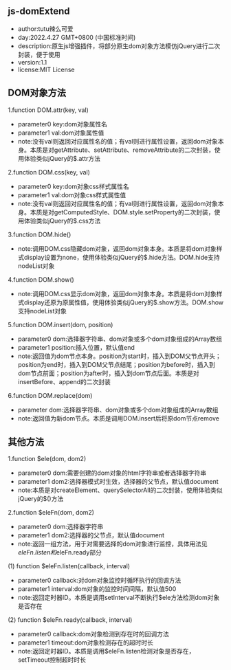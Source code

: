 ## js-domExtend
* author:tutu辣么可爱  
* day:2022.4.27 GMT+0800 (中国标准时间)  
* description:原生js增强插件，将部分原生dom对象方法模仿jQuery进行二次封装，便于使用  
* version:1.1  
* license:MIT License  

## DOM对象方法 


1.function DOM.attr(key, val)  
* parameter0 key:dom对象属性名  
* parameter1 val:dom对象属性值  
* note:没有val则返回对应属性名的值；有val则进行属性设置，返回dom对象本身。本质是对getAttribute、setAttribute、removeAttribute的二次封装，使用体验类似jQuery的$.attr方法 

2.function DOM.css(key, val)  
* parameter0 key:dom对象css样式属性名  
* parameter1 val:dom对象css样式属性值  
* note:没有val则返回对应属性名的值；有val则进行属性设置，返回dom对象本身。本质是对getComputedStyle、DOM.style.setProperty的二次封装，使用体验类似jQuery的$.css方法  

3.function DOM.hide()  
* note:调用DOM.css隐藏dom对象，返回dom对象本身。本质是将dom对象样式display设置为none，使用体验类似jQuery的$.hide方法。DOM.hide支持nodeList对象  

4.function DOM.show()  
* note:调用DOM.css显示dom对象，返回dom对象本身。本质是将dom对象样式display还原为原属性值，使用体验类似jQuery的$.show方法。DOM.show支持nodeList对象  

5.function DOM.insert(dom, position)  
* parameter0 dom:选择器字符串、dom对象或多个dom对象组成的Array数组  
* parameter1 position:插入位置，默认值end  
* note:返回值为dom节点本身。position为start时，插入到DOM父节点开头；position为end时，插入到DOM父节点结尾；position为before时，插入到dom节点前面；position为after时，插入到dom节点后面。本质是对insertBefore、append的二次封装  

6.function DOM.replace(dom)  
* parameter dom:选择器字符串、dom对象或多个dom对象组成的Array数组  
* note:返回值为新dom节点。本质是调用DOM.insert后将原dom节点remove

## 其他方法

1.function $ele(dom, dom2)  
* parameter0 dom:需要创建的dom对象的html字符串或者选择器字符串  
* parameter1 dom2:选择器模式时生效，选择器的父节点，默认值document  
* note:本质是对createElement、querySelectorAll的二次封装，使用体验类似jQuery的$()方法  

2.function $eleFn(dom, dom2)  
* parameter0 dom:选择器字符串  
* parameter1 dom2:选择器的父节点，默认值document  
* note:返回一组方法，用于对需要选择的dom对象进行监控，具体用法见$eleFn.listen和$eleFn.ready部分  

(1) function $eleFn.listen(callback, interval)  
* parameter0 callback:对dom对象监控时循环执行的回调方法  
* parameter1 interval:dom对象的监控时间间隔，默认值500  
* note:返回定时器ID。本质是调用setInterval不断执行$ele方法检测dom对象是否存在  

(2) function $eleFn.ready(callback, interval)  
* parameter0 callback:dom对象检测到存在时的回调方法  
* parameter1 timeout:dom对象检测存在的超时时长  
* note:返回定时器ID。本质是调用$eleFn.listen检测对象是否存在，setTimeout控制超时时长
